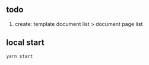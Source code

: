 ## todo

1. create: template document list > document page list

## local start

```js
yarn start
```

